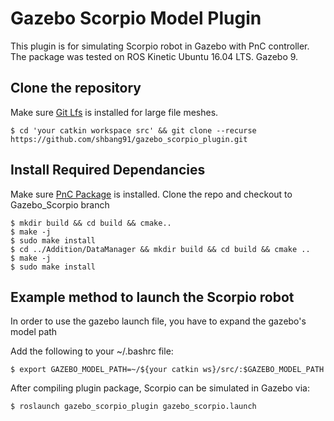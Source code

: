 # Gazebo Scorpio Model Plugin
This plugin is for simulating Scorpio robot in Gazebo with PnC controller.
The package was tested on ROS Kinetic Ubuntu 16.04 LTS. Gazebo 9.

## Clone the repository
Make sure [Git Lfs](https://git-lfs.github.com/) is installed for large file meshes.
```
$ cd 'your catkin workspace src' && git clone --recurse https://github.com/shbang91/gazebo_scorpio_plugin.git
```

## Install Required Dependancies
Make sure [PnC Package](http://github.com/shbang91/PnC.git) is installed.
Clone the repo and checkout to Gazebo_Scorpio branch
```
$ mkdir build && cd build && cmake..
$ make -j
$ sudo make install
$ cd ../Addition/DataManager && mkdir build && cd build && cmake ..
$ make -j
$ sudo make install
```
## Example method to launch the Scorpio robot
In order to use the gazebo launch file, you have to expand the gazebo's model path

Add the following to your ~/.bashrc file:
```
$ export GAZEBO_MODEL_PATH=~/${your catkin ws}/src/:$GAZEBO_MODEL_PATH
```
After compiling plugin package, Scorpio can be simulated in Gazebo via:
```
$ roslaunch gazebo_scorpio_plugin gazebo_scorpio.launch
```
